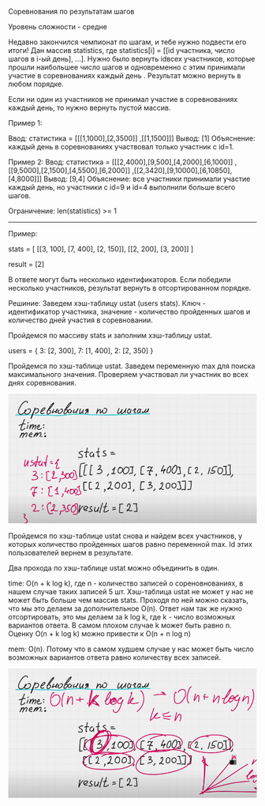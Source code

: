 Соревнования по результатам шагов

Уровень сложности - средне

Недавно закончился чемпионат по шагам, и тебе нужно подвести его итоги! Дан массив statistics, где statistics[i] = [[id участника, число шагов в i-ый день], ...]. Нужно было вернуть idвсех участников, которые прошли наибольшее число шагов и одновременно с этим принимали участие в соревнованиях каждый день . Результат можно вернуть в любом порядке.

Если ни один из участников не принимал участие в соревнованиях каждый день, то нужно вернуть пустой массив.

Пример 1:

Ввод: статистика =
[[[1,1000],[2,3500]]
,[[1,1500]]]
Вывод: [1]
Объяснение: каждый день в соревнованиях участвовал только участник с id=1.

Пример 2:
Ввод: статистика =
[[[2,4000],[9,500],[4,2000],[6,1000]]
,[[9,5000],[2,1500],[4,5500],[6,2000]]
,[[2,3420],[9,10000],[6,10850],[4,8000]]]
Вывод: [9,4]
Объяснение: все участники принимали участие каждый день, но участники с id=9 и id=4 выполнили больше всего шагов.

Ограничение:
len(statistics) >= 1

------

Пример:

stats =
[
    [[3, 100], [7, 400], [2, 150]],
    [[2, 200], [3, 200]]
]

result = [2]

В ответе могут быть несколько идентификаторов. Если победили несколько участников, результат вернуть в отсортированном порядке.

Решиние:
Заведем хэш-таблицу ustat (users stats). Ключ - идентификатор участника, значение - количество пройденных шагов и количество дней участия в соревновании.

Пройдемся по массиву stats и заполним хэш-таблицу ustat.

users = {
    3: [2, 300],
    7: [1, 400],
    2: [2, 350]
}

Пройдемся по хэш-таблице ustat. Заведем переменную max для поиска максимального значения. Проверяем участвовал ли участник во всех днях соревнования.

![1](images/1.png)

Пройдемся по хэш-таблице ustat снова и найдем всех участников, у которых количество пройденных шагов равно переменной max. Id этих пользователей вернем в результате.

Два прохода по хэш-таблице ustat можно объединить в один.

time: O(n + k log k), где n - количество записей о сореновнованиях, в нашем случае таких записей 5 шт. Хэш-таблица ustat не может у нас не может быть больше чем массив stats. Проходя по ней можно сказать, что мы это делаем за дополнительное O(n).
Ответ нам так же нужно отсортировать, это мы делаем за k log k, где k - число возможных вариантов ответа. В самом плохом случае k может быть равно n.
Оценку O(n + k log k) можно привести к O(n + n log n)

mem: O(n). Потому что в самом худшем случае у нас может быть число возможных вариантов ответа равно количеству всех записей.

![2](images/2.png)
